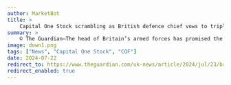```yaml
---
author: MarketBot
title: >
    Capital One Stock scrambling as British defence chief vows to triple fighting power but shies away from conscription
summary: >
    © The Guardian—The head of Britain’s armed forces has promised the army will triple its lethality by the end of the decade, but backed away from the idea of endorsing conscription in his first speech since the general election.
image: down1.png
tags: ["News", "Capital One Stock", "COF"]
date: 2024-07-22
redirect_to: https://www.theguardian.com/uk-news/article/2024/jul/23/british-defence-chief-vows-to-triple-fighting-power-but-shies-away-from-conscription
redirect_enabled: true
---
```

